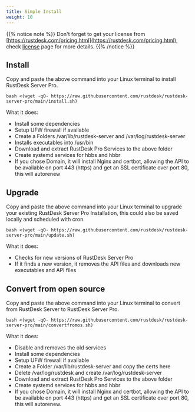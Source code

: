 ```yaml
---
title: Simple Install
weight: 10
---
```


{{% notice note %}}
Don't forget to get your license from [https://rustdesk.com/pricing.html](https://rustdesk.com/pricing.html), check [license](/docs/en/self-host/pro/license) page for more details.
{{% /notice %}}

## Install

Copy and paste the above command into your Linux terminal to install RustDesk Server Pro.

`bash <(wget -qO- https://raw.githubusercontent.com/rustdesk/rustdesk-server-pro/main/install.sh)`

What it does:

- Install some dependencies
- Setup UFW firewall if available
- Create a Folders /var/lib/rustdesk-server and /var/log/rustdesk-server
- Installs executables into /usr/bin
- Download and extract RustDesk Pro Services to the above folder
- Create systemd services for hbbs and hbbr
- If you chose Domain, it will install Nginx and certbot, allowing the API to be available on port 443 (https) and get an SSL certificate over port 80, this will autorenew

## Upgrade

Copy and paste the above command into your Linux terminal to upgrade your existing RustDesk Server Pro Installation, this could also be saved locally and scheduled with cron.

`bash <(wget -qO- https://raw.githubusercontent.com/rustdesk/rustdesk-server-pro/main/update.sh)`

What it does:

- Checks for new versions of RustDesk Server Pro
- If it finds a new version, it removes the API files and downloads new executables and API files

## Convert from open source

Copy and paste the above command into your Linux terminal to convert from RustDesk Server to RustDesk Server Pro.

`bash <(wget -qO- https://raw.githubusercontent.com/rustdesk/rustdesk-server-pro/main/convertfromos.sh)`

What it does:

- Disable and removes the old services
- Install some dependencies
- Setup UFW firewall if available
- Create a Folder /var/lib/rustdesk-server and copy the certs here
- Delete /var/log/rustdesk and create /var/log/rustdesk-server
- Download and extract RustDesk Pro Services to the above folder
- Create systemd services for hbbs and hbbr
- If you chose Domain, it will install Nginx and certbot, allowing the API to be available on port 443 (https) and get an SSL certificate over port 80, this will autorenew.
